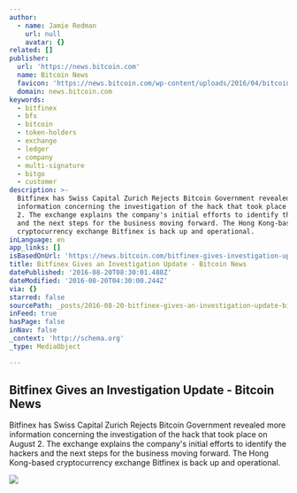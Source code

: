 ```yaml
---
author:
  - name: Jamie Redman
    url: null
    avatar: {}
related: []
publisher:
  url: 'https://news.bitcoin.com'
  name: Bitcoin News
  favicon: 'https://news.bitcoin.com/wp-content/uploads/2016/04/bitcoin_fav.png'
  domain: news.bitcoin.com
keywords:
  - bitfinex
  - bfx
  - bitcoin
  - token-holders
  - exchange
  - ledger
  - company
  - multi-signature
  - bitgo
  - customer
description: >-
  Bitfinex has Swiss Capital Zurich Rejects Bitcoin Government revealed more
  information concerning the investigation of the hack that took place on August
  2. The exchange explains the company's initial efforts to identify the hackers
  and the next steps for the business moving forward. The Hong Kong-based
  cryptocurrency exchange Bitfinex is back up and operational.
inLanguage: en
app_links: []
isBasedOnUrl: 'https://news.bitcoin.com/bitfinex-gives-investigation-update/'
title: Bitfinex Gives an Investigation Update - Bitcoin News
datePublished: '2016-08-20T08:30:01.488Z'
dateModified: '2016-08-20T04:30:00.244Z'
via: {}
starred: false
sourcePath: _posts/2016-08-20-bitfinex-gives-an-investigation-update-bitcoin-news.md
inFeed: true
hasPage: false
inNav: false
_context: 'http://schema.org'
_type: MediaObject

---
```

<article style=""><h1>Bitfinex Gives an Investigation Update - Bitcoin News</h1><p>Bitfinex has Swiss Capital Zurich Rejects Bitcoin Government revealed more information concerning the investigation of the hack that took place on August 2. The exchange explains the company's initial efforts to identify the hackers and the next steps for the business moving forward. The Hong Kong-based cryptocurrency exchange Bitfinex is back up and operational.</p><img src="https://news.bitcoin.com/wp-content/uploads/2016/08/Bitfinex-Gives-Its-Customers-an-Investigation-Update.jpg" /></article>